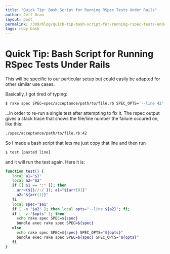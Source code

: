 ```yaml
---
title: "Quick Tip: Bash Script for Running RSpec Tests Under Rails"
author: Jeff Gran
layout: post
permalink: /309/blog/quick-tip-bash-script-for-running-rspec-tests-under-rails
tags: ruby bash
---
```

# Quick Tip: Bash Script for Running RSpec Tests Under Rails

This will be specific to our particular setup but could easily be adapted for other similar use cases.

Basically, I got tired of typing:

~~~~ bash
$ rake spec SPEC=spec/acceptance/path/to/file.rb SPEC_OPTS='--line 42'
~~~~

…in order to re-run a single test after attempting to fix it. The rspec output gives a stack trace that shows the file/line number the failure occured on, like this:

~~~~ bash
./spec/acceptance/path/to/file.rb:42
~~~~

So I made a bash script that lets me just copy that line and then run 

~~~~ bash
$ test [pasted line]
~~~~

and it will run the test again. Here it is:

~~~~ bash
function test() {
   local a1="$1"
   local a2="$2"
   if [[ $1 == *:* ]]; then
     arr=(${1//:/ }); a1="${arr[0]}"
     a2="${arr[1]}"
   fi
   local spec="$a1"
   if [ -n "$a2" ]; then local opts="--line ${a2}"; fi;
   if [ -z "$opts" ]; then
     echo rake spec SPEC=${spec}
     bundle exec rake spec SPEC=${spec}
   else
     echo rake spec SPEC=${spec} SPEC_OPTS="${opts}"
     bundle exec rake spec SPEC=${spec} SPEC_OPTS="${opts}"
   fi
}
~~~~
